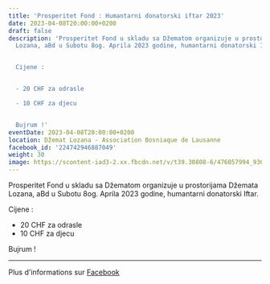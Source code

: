 ```yaml
---
title: 'Prosperitet Fond : Humantarni donatorski iftar 2023'
date: 2023-04-08T20:00:00+0200
draft: false
description: 'Prosperitet Fond u skladu sa Džematom organizuje u prostorijama Džemata
  Lozana, aBd u Subotu 8og. Aprila 2023 godine, humantarni donatorski Iftar.


  Cijene :


  - 20 CHF za odrasle

  - 10 CHF za djecu


  Bujrum !'
eventDate: 2023-04-08T20:00:00+0200
location: Džemat Lozana - Association Bosniaque de Lausanne
facebook_id: '224742946887049'
weight: 30
image: https://scontent-iad3-2.xx.fbcdn.net/v/t39.30808-6/476057994_936635281930405_1135964331823661885_n.jpg?_nc_cat=106&ccb=1-7&_nc_sid=9e60e4&_nc_ohc=bgi62oKlGyEQ7kNvwHEsgz1&_nc_oc=Adl34A5jSxEPkHqVNEfwq3qC-SFRaK4GPqV_bv0yWypTANjQbOy6RjUXTyfxNlT2TUQ&_nc_zt=23&_nc_ht=scontent-iad3-2.xx&edm=ABTKTjYEAAAA&_nc_gid=zaLqXHAA4t2xXcsKx-gBDg&oh=00_AfUDJGiPfZMMTkr0MEJGDxpqMwWWkIE-wylt8GdMhqXHgg&oe=689C937D
---
```


Prosperitet Fond u skladu sa Džematom organizuje u prostorijama Džemata Lozana, aBd u Subotu 8og. Aprila 2023 godine, humantarni donatorski Iftar.

Cijene :

- 20 CHF za odrasle
- 10 CHF za djecu

Bujrum !

---

Plus d'informations sur [Facebook](https://facebook.com/events/224742946887049)